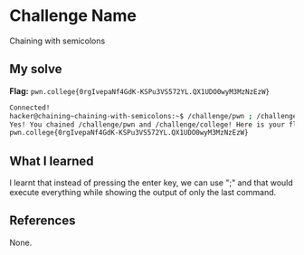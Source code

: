 # Challenge Name
Chaining with semicolons

## My solve
**Flag:** `pwn.college{0rgIvepaNf4GdK-KSPu3VS572YL.QX1UDO0wyM3MzNzEzW}`

```bash
Connected!
hacker@chaining~chaining-with-semicolons:~$ /challenge/pwn ; /challenge/college
Yes! You chained /challenge/pwn and /challenge/college! Here is your flag:
pwn.college{0rgIvepaNf4GdK-KSPu3VS572YL.QX1UDO0wyM3MzNzEzW}
```

## What I learned
I learnt that instead of pressing the enter key, we can use ";" and that would execute everything while showing the output of only the last command.
## References 
None.
